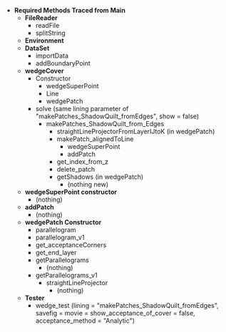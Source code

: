 - **Required Methods Traced from Main**
  - **FileReader**
    - readFile
    - splitString
  - **Environment**
  - **DataSet**
    - importData
    - addBoundaryPoint
  - **wedgeCover**
    - Constructor
      - wedgeSuperPoint
      - Line
      - wedgePatch
    - solve (same lining parameter of "makePatches_ShadowQuilt_fromEdges", show = false)
      - makePatches_ShadowQuilt_from_Edges
        - straightLineProjectorFromLayerIJtoK (in wedgePatch)
        - makePatch_alignedToLine
          - wedgeSuperPoint
          - addPatch
        - get_index_from_z
        - delete_patch
        - getShadows (in wedgePatch)
          - (nothing new)
  - **wedgeSuperPoint constructor**
    - (nothing)
  - **addPatch**
    - (nothing)
  - **wedgePatch Constructor**
    - parallelogram
    - parallelogram_v1
    - get_acceptanceCorners
    - get_end_layer
    - getParallelograms
      - (nothing)
    - getParallelograms_v1
      - straightLineProjector
        - (nothing)
  - **Tester**
    - wedge_test (lining = "makePatches_ShadowQuilt_fromEdges", savefig = movie = show_acceptance_of_cover = false, acceptance_method = "Analytic") 
 

